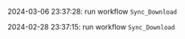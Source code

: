 2024-03-06 23:37:28: run workflow `Sync_Download` 

2024-02-28 23:37:15: run workflow `Sync_Download` 


